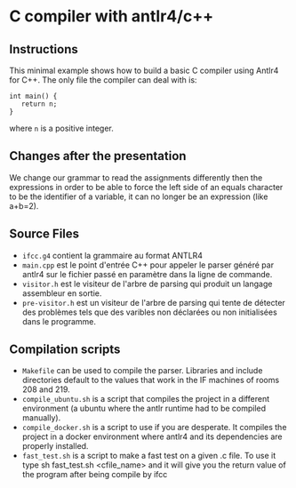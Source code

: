 # C compiler with antlr4/c++

## Instructions

This minimal example shows how to build a basic C compiler using Antlr4 for C++. The only file the compiler can deal with is:

```
int main() {
   return n;
}
```
where `n` is a positive integer. 

## Changes after the presentation

We change our grammar to read the assignments differently then the expressions in order to be able to force the left side of an equals character to be the identifier of a variable, it can no longer be an expression (like a+b=2).


## Source Files
- `ifcc.g4` contient la grammaire au format ANTLR4
- `main.cpp` est le point d'entrée C++ pour appeler le parser généré par antlr4 sur le fichier passé en paramètre dans la ligne de commande.
- `visitor.h` est le visiteur de l'arbre de parsing qui produit un langage assembleur en sortie.
- `pre-visitor.h` est un visiteur de l'arbre de parsing qui tente de détecter des problèmes tels que des varibles non déclarées ou non initialisées dans le programme.

## Compilation scripts
- `Makefile` can be used to compile the parser. Libraries and include directories default to the values that work in the IF machines of rooms 208 and 219.
- `compile_ubuntu.sh` is a script that compiles the project in a different environment (a ubuntu where the antlr runtime had to be compiled manually).
- `compile_docker.sh` is a script to use if you are desperate. It compiles the project in a docker environment where antlr4 and its dependencies are properly installed.
- `fast_test.sh` is a script to make a fast test on a given .c file. To use it type sh fast_test.sh <cfile_name> and it will give you the return value of the program after being compile by ifcc

